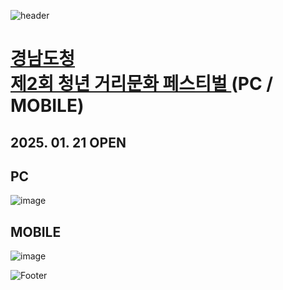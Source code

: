 ![header](https://capsule-render.vercel.app/api?type=wave&color=auto&height=150&section=header&text=2025.%2001.%2015%20-%2001.%2016&fontSize=60)

# <a href="https://onlinepage.co.kr/Bloodline/"> 경남도청 <br> 제2회 청년 거리문화 페스티벌 </a> (PC / MOBILE)
## 2025. 01. 21 OPEN

## PC
![image](https://github.com/user-attachments/assets/9d1f7b90-999b-4368-adf0-297aab781c11)

## MOBILE
![image](https://github.com/user-attachments/assets/25f229ad-5302-4386-8f83-05815489cb6a)

![Footer](https://capsule-render.vercel.app/api?type=waving&color=auto&height=200&section=footer)







